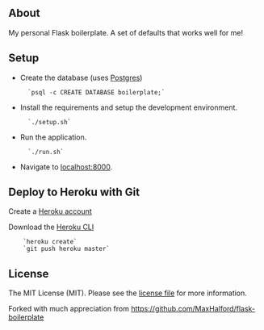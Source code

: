 ## About

My personal Flask boilerplate. A set of defaults that works well for me!

## Setup

- Create the database (uses [Postgres](https://www.postgresql.org/download/))

        `psql -c CREATE DATABASE boilerplate;`

- Install the requirements and setup the development environment.

        `./setup.sh`

- Run the application.

        `./run.sh`

- Navigate to [localhost:8000](localhost:8000).


## Deploy to Heroku with Git

Create a [Heroku account](https://signup.heroku.com/)

Download the [Heroku CLI](https://devcenter.heroku.com/articles/heroku-cli)

        `heroku create`
        `git push heroku master`


## License

The MIT License (MIT). Please see the [license file](LICENSE) for more information.

Forked with much appreciation from https://github.com/MaxHalford/flask-boilerplate
